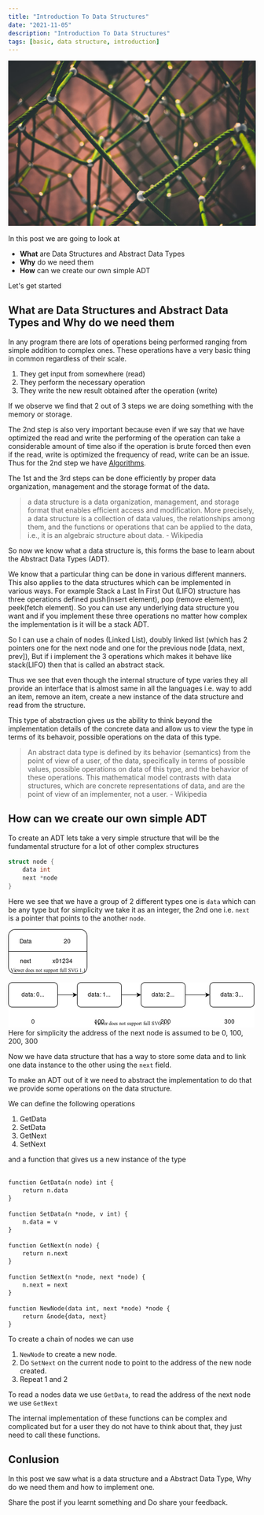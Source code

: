 ```yaml
---
title: "Introduction To Data Structures"
date: "2021-11-05"
description: "Introduction To Data Structures"
tags: [basic, data structure, introduction]
---
```


![structures with nodes](structure.jpg)

In this post we are going to look at

- **What** are Data Structures and Abstract Data Types
- **Why** do we need them
- **How** can we create our own simple ADT

Let's get started

## What are Data Structures and Abstract Data Types and Why do we need them

In any program there are lots of operations being performed ranging from simple addition to complex ones. These operations have a very basic thing in common regardless of their scale.

1. They get input from somewhere (read)
2. They perform the necessary operation
3. They write the new result obtained after the operation (write)

If we observe we find that 2 out of 3 steps we are doing something with the memory or storage.

The 2nd step is also very important because even if we say that we have optimized the read and write the performing of the operation can take a considerable amount of time also if the operation is brute forced then even if the read, write is optimized the frequency of read, write can be an issue. Thus for the 2nd step we have [Algorithms](https://en.wikipedia.org/wiki/Algorithm).

The 1st and the 3rd steps can be done efficiently by proper data organization, management and the storage format of the data.

> a data structure is a data organization, management, and storage format that enables efficient access and modification. More precisely, a data structure is a collection of data values, the relationships among them, and the functions or operations that can be applied to the data, i.e., it is an algebraic structure about data. - Wikipedia

So now we know what a data structure is, this forms the base to learn about the Abstract Data Types (ADT).

We know that a particular thing can be done in various different manners. This also applies to the data structures which can be implemented in various ways. For example Stack a Last In First Out (LIFO) structure has three operations defined push(insert element), pop (remove element), peek(fetch element). So you can use any underlying data structure you want and if you implement these three operations no matter how complex the implementation is it will be a stack ADT.

So I can use a chain of nodes (Linked List), doubly linked list (which has 2 pointers one for the next node and one for the previous node [data, next, prev]), But if i implement the 3 operations which makes it behave like stack(LIFO) then that is called an abstract stack.

Thus we see that even though the internal structure of type varies they all provide an interface that is almost same in all the languages i.e. way to add an item, remove an item, create a new instance of the data structure and read from the structure.

This type of abstraction gives us the ability to think beyond the implementation details of the concrete data and allow us to view the type in terms of its behavoir, possible operations on the data of this type.

> An abstract data type is defined by its behavior (semantics) from the point of view of a user, of the data, specifically in terms of possible values, possible operations on data of this type, and the behavior of these operations. This mathematical model contrasts with data structures, which are concrete representations of data, and are the point of view of an implementer, not a user. - Wikipedia

## How can we create our own simple ADT

To create an ADT lets take a very simple structure that will be the fundamental structure for a lot of other complex structures

```go
struct node {
    data int
    next *node
}
```

Here we see that we have a group of 2 different types one is `data` which can be any type but for simplicity we take it as an integer, the 2nd one i.e. `next` is a pointer that points to the another `node`.

![Representation of Node](node.png)

![Nodes](nodes.png)
Here for simplicity the address of the next node is assumed to be 0, 100, 200, 300

Now we have data structure that has a way to store some data and to link one
data instance to the other using the `next` field.

To make an ADT out of it we need to abstract the implementation to do that we provide some operations on the data structure.

We can define the following operations

1. GetData
2. SetData
3. GetNext
4. SetNext

and a function that gives us a new instance of the type

```

function GetData(n node) int {
    return n.data
}

function SetData(n *node, v int) {
    n.data = v
}

function GetNext(n node) {
    return n.next
}

function SetNext(n *node, next *node) {
    n.next = next
}

function NewNode(data int, next *node) *node {
    return &node{data, next}
}
```

To create a chain of nodes we can use

1. `NewNode` to create a new node.
2. Do `SetNext` on the current node to point to the address of the new node created.
3. Repeat 1 and 2

To read a nodes data we use `GetData`, to read the address of the next node we use `GetNext`

The internal implementation of these functions can be complex and complicated but for a user they do not have to think about that, they just need to call these functions.

## Conlusion

In this post we saw what is a data structure and a Abstract Data Type, Why do we need them and how to implement one.

Share the post if you learnt something and Do share your feedback.
